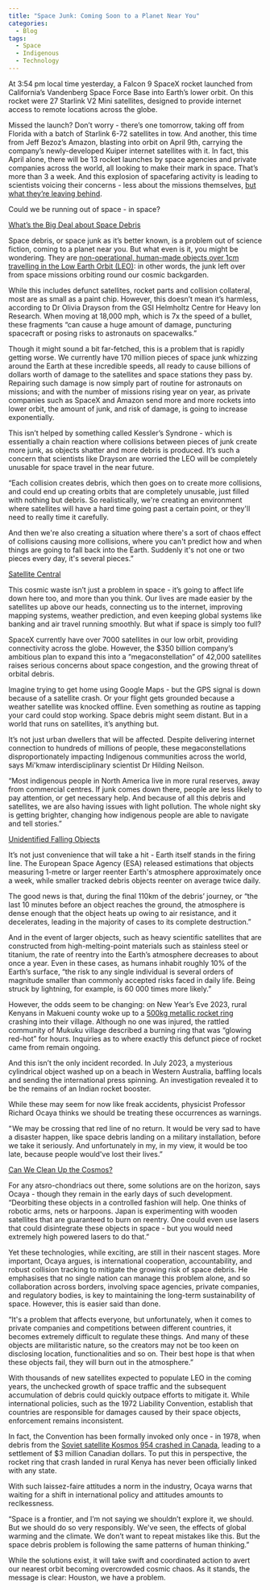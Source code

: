 ```yaml
---
title: "Space Junk: Coming Soon to a Planet Near You"
categories:
  - Blog
tags:
  - Space
  - Indigenous
  - Technology
---
```


At 3:54 pm local time yesterday, a Falcon 9 SpaceX rocket launched from California’s Vandenberg Space Force Base into Earth’s lower orbit. On this rocket were 27 Starlink V2 Mini satellites, designed to provide internet access to remote locations across the globe.

Missed the launch? Don’t worry - there’s one tomorrow, taking off from Florida with a batch of Starlink 6-72 satellites in tow. And another, this time from Jeff Bezoz’s Amazon, blasting into orbit on April 9th, carrying the company’s newly-developed Kuiper internet satellites with it. In fact, this April alone, there will be 13 rocket launches by space agencies and private companies across the world, all looking to make their mark in space. That’s more than 3 a week. And this explosion of spacefaring activity is leading to scientists voicing their concerns - less about the missions themselves, [but what they’re leaving behind](https://fas.org/publication/how-do-you-clean-up-170-million-pieces-of-space-junk/). 

Could we be running out of space - in space?

<u>What’s the Big Deal about Space Debris</u>

Space debris, or space junk as it’s better known, is a problem out of science fiction, coming to a planet near you. But what even is it, you might be wondering. They are [non-operational, human-made objects over 1cm travelling in the Low Earth Orbit (LEO)](https://www.esa.int/Space_Safety/Clean_Space/ESA_s_Zero_Debris_approach): in other words, the junk left over from space missions orbiting round our cosmic backgarden.

While this includes defunct satellites, rocket parts and collision collateral, most are as small as a paint chip. However, this doesn’t mean it’s harmless, according to Dr Olivia Drayson from the GSI Helmholtz Centre for Heavy Ion Research. When moving at 18,000 mph, which is 7x the speed of a bullet, these fragments “can cause a huge amount of damage, puncturing spacecraft or posing risks to astronauts on spacewalks.”

Though it might sound a bit far-fetched, this is a problem that is rapidly getting worse. We currently have 170 million pieces of space junk whizzing around the Earth at these incredible speeds, all ready to cause billions of dollars worth of damage to the satellites and space stations they pass by. Repairing such damage is now simply part of routine for astronauts on missions; and with the number of missions rising year on year, as private companies such as SpaceX and Amazon send more and more rockets into lower orbit, the amount of junk, and risk of damage, is going to increase exponentially. 

This isn’t helped by something called Kessler’s Syndrone - which is essentially a chain reaction where collisions between pieces of junk create more junk, as objects shatter and more debris is produced. It’s such a concern that scientists like Drayson are worried the LEO will be completely unusable for space travel in the near future.

“Each collision creates debris, which then goes on to create more collisions, and could end up creating orbits that are completely unusable, just filled with nothing but debris. So realistically, we're creating an environment where satellites will have a hard time going past a certain point, or they'll need to really time it carefully.

And then we're also creating a situation where there's a sort of chaos effect of collisions causing more collisions, where you can't predict how and when things are going to fall back into the Earth. Suddenly it's not one or two pieces every day, it's several pieces.”

<u>Satellite Central</u>

This cosmic waste isn’t just a problem in space - it’s going to affect life down here too, and more than you think. Our lives are made easier by the satellites up above our heads, connecting us to the internet, improving mapping systems, weather prediction, and even keeping global systems like banking and air travel running smoothly. But what if space is simply too full?

SpaceX currently have over 7000 satellites in our low orbit, providing connectivity across the globe. However, the $350 billion company’s ambitious plan to expand this into a “megaconstellation” of 42,000 satellites raises serious concerns about space congestion, and the growing threat of orbital debris.

Imagine trying to get home using Google Maps - but the GPS signal is down because of a satellite crash. Or your flight gets grounded because a weather satellite was knocked offline. Even something as routine as tapping your card could stop working. Space debris might seem distant. But in a world that runs on satellites, it’s anything but.

It’s not just urban dwellers that will be affected. Despite delivering internet connection to hundreds of millions of people, these megaconstellations disproportionately impacting Indigenous communities across the world, says Mi'kmaw interdisciplinary scientist Dr Hilding Neilson. 

“Most indigenous people in North America live in more rural reserves, away from commercial centres. If junk comes down there, people are less likely to pay attention, or get necessary help. And because of all this debris and satellites, we are also having issues with light pollution. The whole night sky is getting brighter, changing how indigenous people are able to navigate and tell stories.”

<u>Unidentified Falling Objects</u>

It’s not just convenience that will take a hit - Earth itself stands in the firing line. The European Space Agency (ESA) released estimations that objects measuring 1-metre or larger reenter Earth's atmosphere approximately once a week, while smaller tracked debris objects reenter on average twice daily. 

The good news is that, during the final 110km of the debris’ journey, or “the last 10 minutes before an object reaches the ground, the atmosphere is dense enough that the object heats up owing to air resistance, and it decelerates, leading in the majority of cases to its complete destruction.”

And in the event of larger objects, such as heavy scientific satellites that are constructed from high-melting-point materials such as stainless steel or titanium, the rate of reentry into the Earth’s atmosphere decreases to about once a year. Even in these cases, as humans inhabit roughly 10% of the Earth’s surface, “the risk to any single individual is several orders of magnitude smaller than commonly accepted risks faced in daily life. Being struck by lightning, for example, is 60 000 times more likely.”

However, the odds seem to be changing: on New Year’s Eve 2023, rural Kenyans in Makueni county woke up to a [500kg metallic rocket ring](https://www.bbc.com/news/articles/clyn9dgdwe3o) crashing into their village. Although no one was injured, the rattled community of Mukuku village described a burning ring that was “glowing red-hot” for hours. Inquiries as to where exactly this defunct piece of rocket came from remain ongoing.

And this isn’t the only incident recorded. In July 2023, a mysterious cylindrical object washed up on a beach in Western Australia, baffling locals and sending the international press spinning. An investigation revealed it to be the remains of an Indian rocket booster.

While these may seem for now like freak accidents, physicist Professor Richard Ocaya thinks we should be treating these occurrences as warnings.

“ We may be crossing that red line of no return. It would be very sad to have a disaster happen, like space debris landing on a military installation, before we take it seriously. And unfortunately in my, in my view, it would be too late, because people would've lost their lives.”

<u>Can We Clean Up the Cosmos?</u>

For any atsro-chondriacs out there, some solutions are on the horizon, says Ocaya - though they remain in the early days of such development. “Deorbiting these objects in a controlled fashion will help. One thinks of robotic arms, nets or harpoons. Japan is experimenting with wooden satellites that are guaranteed to burn on reentry. One could even use lasers that could disintegrate these objects in space -  but you would need extremely high powered lasers to do that.”

Yet these technologies, while exciting, are still in their nascent stages. More important, Ocaya argues, is international cooperation, accountability, and robust collision tracking to mitigate the growing risk of space debris. He emphasises that no single nation can manage this problem alone, and so collaboration across borders, involving space agencies, private companies, and regulatory bodies, is key to maintaining the long-term sustainability of space. However, this is easier said than done.

“It's a problem that affects everyone, but unfortunately, when it comes to private companies and competitions between different countries, it becomes extremely difficult to regulate these things.  And many of these objects are militaristic nature, so the creators may not be too keen on disclosing location, functionalities and so on. Their best hope is that when these objects fail, they will burn out in the atmosphere.”

With thousands of new satellites expected to populate LEO in the coming years, the unchecked growth of space traffic and the subsequent accumulation of debris could quickly outpace efforts to mitigate it. While international policies, such as the 1972 Liability Convention, establish that countries are responsible for damages caused by their space objects, enforcement remains inconsistent. 

In fact, the Convention has been formally invoked only once - in 1978, when debris from the [Soviet satellite Kosmos 954 crashed in Canada](https://www.businessinsider.com/flashback-soviet-satellite-exploded-scattering-nuclear-debris-over-canada-2023-12), leading to a settlement of $3 million Canadian dollars. To put this in perspective, the rocket ring that crash landed in rural Kenya has never been officially linked with any state.

With such laissez-faire attitudes a norm in the industry, Ocaya warns that waiting for a shift in international policy and attitudes amounts to reclkessness.

“Space is a frontier, and I’m not saying we shouldn’t explore it, we should.  But we should do so very responsibly. We've seen, the effects of global warming and the climate. We don’t want to repeat mistakes like this. But the space debris problem is following the same patterns of human thinking.”

While the solutions exist, it will take swift and coordinated action to avert our nearest orbit becoming overcrowded cosmic chaos. As it stands, the message is clear: Houston, we have a problem.
